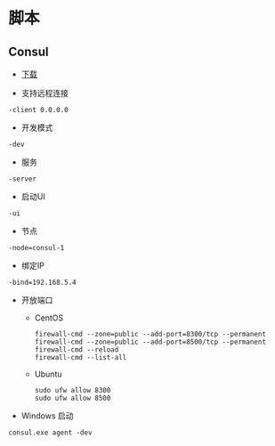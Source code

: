 # 脚本

## Consul

- [下载](https://www.consul.io/downloads)

- 支持远程连接

```
-client 0.0.0.0
```

- 开发模式

```
-dev
```

- 服务

```
-server
```

- 启动UI

```
-ui
```

- 节点

```
-node=consul-1
```

- 绑定IP

```
-bind=192.168.5.4
```

- 开放端口
    - CentOS
        ```shell
        firewall-cmd --zone=public --add-port=8300/tcp --permanent
        firewall-cmd --zone=public --add-port=8500/tcp --permanent
        firewall-cmd --reload
        firewall-cmd --list-all
        ```
    - Ubuntu
        ```shell
        sudo ufw allow 8300
        sudo ufw allow 8500
        ```

- Windows 启动

```shell
consul.exe agent -dev
```
